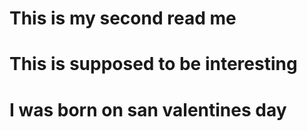 # This is my second read me
# This is supposed to be interesting
# I was born on san valentines day
